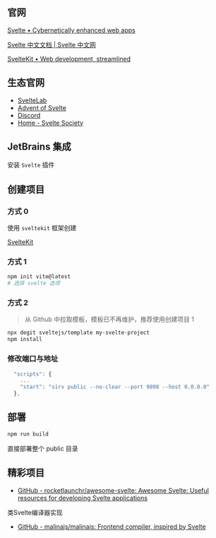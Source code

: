 ## 官网

[Svelte • Cybernetically enhanced web apps](https://svelte.dev/)

[Svelte 中文文档 | Svelte 中文网](https://www.svelte.cn/)

[SvelteKit • Web development, streamlined](https://kit.svelte.dev/)

## 生态官网

- [SvelteLab](https://www.sveltelab.dev/)
- [Advent of Svelte](https://advent.sveltesociety.dev/)
- [Discord](https://discord.com/channels/457912077277855764/1179937338751725659)
- [Home - Svelte Society](https://sveltesociety.dev/)

## JetBrains 集成

安装 `Svelte` 插件

## 创建项目

### 方式 0

使用 `sveltekit` 框架创建

[SvelteKit](../SvelteKit/SvelteKit.md#创建)

### 方式 1

```bash
npm init vite@latest
# 选择 svelte 选项
```

### 方式 2

> 从 Github 中拉取模板，模板已不再维护，推荐使用创建项目 1

```bash
npx degit sveltejs/template my-svelte-project
npm install
```



### 修改端口与地址

```js
  "scripts": {
	...
    "start": "sirv public --no-clear --port 9898 --host 0.0.0.0"
  },
```

## 部署

```bash
npm run build
```

直接部署整个 public 目录

## 精彩项目

- [GitHub - rocketlaunchr/awesome-svelte: Awesome Svelte: Useful resources for developing Svelte applications](https://github.com/rocketlaunchr/awesome-svelte)

类Svelte编译器实现
- [GitHub - malinajs/malinajs: Frontend compiler, inspired by Svelte](https://github.com/malinajs/malinajs)